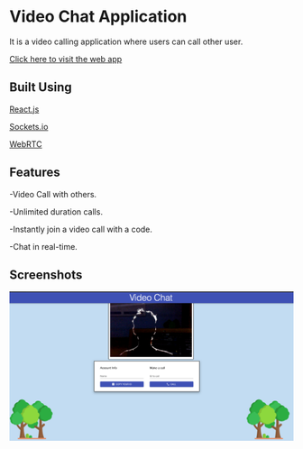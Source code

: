 
# Video Chat Application

It is a video calling application where users can call other user.

[Click here to visit the web app](https://modest-easley-03b07f.netlify.app)


## Built Using
[React.js](https://reactjs.org/)

[Sockets.io](https://socket.io/)

[WebRTC](https://www.npmjs.com/package/simple-peer)
## Features
-Video Call with others.

-Unlimited duration calls.

-Instantly join a video call with a code.

-Chat in real-time.
## Screenshots

![App Screenshot](images/VideoCallSS.png)

